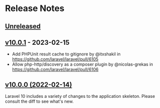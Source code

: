# Release Notes

## [Unreleased](https://github.com/laravel/laravel/compare/v10.0.1...10.x)

## [v10.0.1](https://github.com/laravel/laravel/compare/v10.0.0...v10.0.1) - 2023-02-15

- Add PHPUnit result cache to gitignore by @itxshakil in https://github.com/laravel/laravel/pull/6105
- Allow php-http/discovery as a composer plugin by @nicolas-grekas in https://github.com/laravel/laravel/pull/6106

## [v10.0.0 (2022-02-14)](https://github.com/laravel/laravel/compare/v9.5.2...v10.0.0)

Laravel 10 includes a variety of changes to the application skeleton. Please consult the diff to see what's new.
